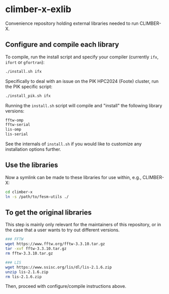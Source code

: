 # climber-x-exlib

Convenience repository holding external libraries needed to run CLIMBER-X.

## Configure and compile each library

To compile, run the install script and specify your compiler (currently `ifx`, `ifort` or `gfortran`):

```bash
./install.sh ifx
```

Specifically to deal with an issue on the PIK HPC2024 (Foote) cluster,
run the PIK specific script:

```bash
./install_pik.sh ifx
```

Running the `install.sh` script will compile and "install" the following
library versions:

```bash
fftw-omp
fftw-serial
lis-omp
lis-serial
```

See the internals of `install.sh` if you would like to customize any
installation options further.

## Use the libraries

Now a symlink can be made to these libraries for use within, e.g., CLIMBER-X:

```bash
cd climber-x
ln -s /path/to/fesm-utils ./
```

## To get the original libraries

This step is mainly only relevant for the maintainers of this repository,
or in the case that a user wants to try out different versions.

```bash
### FFTW
wget https://www.fftw.org/fftw-3.3.10.tar.gz
tar -xvf fftw-3.3.10.tar.gz
rm fftw-3.3.10.tar.gz

### LIS
wget https://www.ssisc.org/lis/dl/lis-2.1.6.zip
unzip lis-2.1.6.zip
rm lis-2.1.6.zip
```

Then, proceed with configure/compile instructions above.
